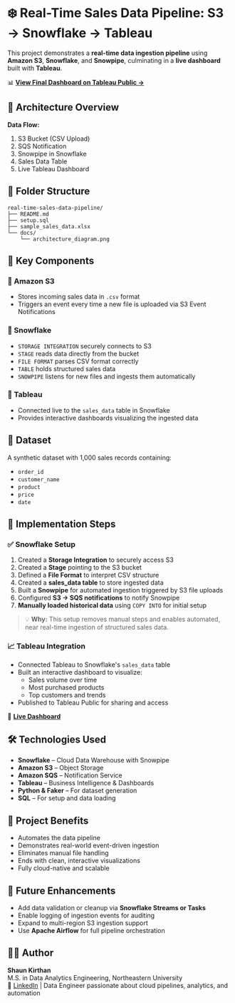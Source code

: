 # ❄️ Real-Time Sales Data Pipeline: S3 → Snowflake → Tableau

This project demonstrates a **real-time data ingestion pipeline** using **Amazon S3**, **Snowflake**, and **Snowpipe**, culminating in a **live dashboard** built with **Tableau**.

📊 **[View Final Dashboard on Tableau Public →](https://public.tableau.com/app/profile/shaun.kirthan/viz/Book2_17131246219240/Dashboard1)**

## 🧩 Architecture Overview

**Data Flow:**
1. S3 Bucket (CSV Upload)
2. SQS Notification
3. Snowpipe in Snowflake
4. Sales Data Table
5. Live Tableau Dashboard

## 📁 Folder Structure

```
real-time-sales-data-pipeline/
├── README.md
├── setup.sql
├── sample_sales_data.xlsx
└── docs/
    └── architecture_diagram.png
```

## 🚀 Key Components

### 🔹 Amazon S3
- Stores incoming sales data in `.csv` format
- Triggers an event every time a new file is uploaded via S3 Event Notifications

### 🔹 Snowflake
- `STORAGE INTEGRATION` securely connects to S3
- `STAGE` reads data directly from the bucket
- `FILE FORMAT` parses CSV format correctly
- `TABLE` holds structured sales data
- `SNOWPIPE` listens for new files and ingests them automatically

### 🔹 Tableau
- Connected live to the `sales_data` table in Snowflake
- Provides interactive dashboards visualizing the ingested data

## 📄 Dataset

A synthetic dataset with 1,000 sales records containing:

- `order_id`
- `customer_name`
- `product`
- `price`
- `date`

## 🧪 Implementation Steps

### ✅ Snowflake Setup

1. Created a **Storage Integration** to securely access S3
2. Created a **Stage** pointing to the S3 bucket
3. Defined a **File Format** to interpret CSV structure
4. Created a **sales_data table** to store ingested data
5. Built a **Snowpipe** for automated ingestion triggered by S3 file uploads
6. Configured **S3 → SQS notifications** to notify Snowpipe
7. **Manually loaded historical data** using `COPY INTO` for initial setup

> 💡 **Why:** This setup removes manual steps and enables automated, near real-time ingestion of structured sales data.

### 📈 Tableau Integration

- Connected Tableau to Snowflake's `sales_data` table
- Built an interactive dashboard to visualize:
  - Sales volume over time
  - Most purchased products
  - Top customers and trends
- Published to Tableau Public for sharing and access

🔗 **[Live Dashboard](https://public.tableau.com/app/profile/shaun.kirthan/viz/Book2_17131246219240/Dashboard1)**

## 🛠️ Technologies Used

- **Snowflake** – Cloud Data Warehouse with Snowpipe
- **Amazon S3** – Object Storage
- **Amazon SQS** – Notification Service
- **Tableau** – Business Intelligence & Dashboards
- **Python & Faker** – For dataset generation
- **SQL** – For setup and data loading

## 📌 Project Benefits

- Automates the data pipeline
- Demonstrates real-world event-driven ingestion
- Eliminates manual file handling
- Ends with clean, interactive visualizations
- Fully cloud-native and scalable

## 🔄 Future Enhancements

- Add data validation or cleanup via **Snowflake Streams or Tasks**
- Enable logging of ingestion events for auditing
- Expand to multi-region S3 ingestion support
- Use **Apache Airflow** for full pipeline orchestration

## 🙋‍♂️ Author

**Shaun Kirthan**  
M.S. in Data Analytics Engineering, Northeastern University  
🔗 [LinkedIn](https://linkedin.com/in/shaunkirthan) | Data Engineer passionate about cloud pipelines, analytics, and automation
